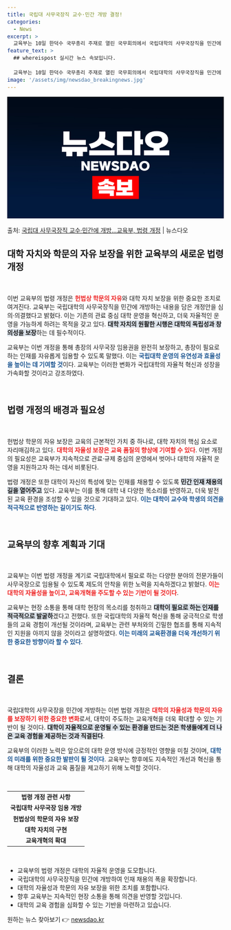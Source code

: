 ```yaml
---
title: 국립대 사무국장직 교수·민간 개방 결정!
categories:
  - News
excerpt: >
  교육부는 10일 한덕수 국무총리 주재로 열린 국무회의에서 국립대학의 사무국장직을 민간에 개방하는 내용을 담은…
feature_text: >
  ## whereispost 실시간 뉴스 속보입니다.

  교육부는 10일 한덕수 국무총리 주재로 열린 국무회의에서 국립대학의 사무국장직을 민간에 개방하는 내용을 담은…
image: '/assets/img/newsdao_breakingnews.jpg'
---
```


![뉴스다오 속보](/assets/img/newsdao_breakingnews.jpg)

<p>출처: <a href="https://newsdao.kr/2481" rel="dofollow">국립대 사무국장직 교수·민간에 개방…교육부, 법령 개정</a> | 뉴스다오</p>

<h2 data-ke-size="size26">대학 자치와 학문의 자유 보장을 위한 교육부의 새로운 법령 개정</h2>

<p data-ke-size="size16">&nbsp;</p>

이번 교육부의 법령 개정은 <b><span style="color: #ee2323;">헌법상 학문의 자유</span></b>와 대학 자치 보장을 위한 중요한 조치로 여겨진다. 교육부는 국립대학의 사무국장직을 민간에 개방하는 내용을 담은 개정안을 심의·의결했다고 밝혔다.  이는 기존의 관료 중심 대학 운영을 혁신하고, 더욱 자율적인 운영을 가능하게 하려는 목적을 갖고 있다. <b><span style="background-color: #21538527;">대학 자치의 원활한 시행은 대학의 독립성과 창의성을 보장</span></b>하는 데 필수적이다. 

교육부는 이번 개정을 통해 총장의 사무국장 임용권을 완전히 보장하고, 총장이 필요로 하는 인재를 자유롭게 임용할 수 있도록 말했다. 이는 <b><span style="color: #1a5490;">국립대학 운영의 유연성과 효율성을 높이는 데 기여할 것</span></b>이다. 교육부는 이러한 변화가 국립대학의 자율적 혁신과 성장을 가속화할 것이라고 강조하였다. 

<p data-ke-size="size16">&nbsp;</p>

<h2 data-ke-size="size26">법령 개정의 배경과 필요성</h2>

<p data-ke-size="size16">&nbsp;</p>

헌법상 학문의 자유 보장은 교육의 근본적인 가치 중 하나로, 대학 자치의 핵심 요소로 자리매김하고 있다. <b><span style="color: #ee2323;">대학의 자율성 보장은 교육 품질의 향상에 기여할 수 있다</span></b>. 이번 개정의 필요성은 교육부가 지속적으로 관료·규제 중심의 운영에서 벗어나 대학의 자율적 운영을 지원하고자 하는 데서 비롯된다. 

법령 개정은 또한 대학이 자신의 특성에 맞는 인재를 채용할 수 있도록 <b><span style="background-color: #21538527;">민간 인재 채용의 길을 열어주고</span></b> 있다. 교육부는 이를 통해 대학 내 다양한 목소리를 반영하고, 더욱 발전된 교육 환경을 조성할 수 있을 것으로 기대하고 있다. <b><span style="color: #1a5490;">이는 대학이 교수와 학생의 의견을 적극적으로 반영하는 길이기도 하다</span></b>.

<p data-ke-size="size16">&nbsp;</p>

<h2 data-ke-size="size26">교육부의 향후 계획과 기대</h2>

<p data-ke-size="size16">&nbsp;</p>

교육부는 이번 법령 개정을 계기로 국립대학에서 필요로 하는 다양한 분야의 전문가들이 사무국장으로 임용될 수 있도록 제도의 안착을 위한 노력을 지속하겠다고 밝혔다. <b><span style="color: #ee2323;">이는 대학의 자율성을 높이고, 교육개혁을 주도할 수 있는 기반이 될 것이다</span></b>. 

교육부는 현장 소통을 통해 대학 현장의 목소리를 청취하고 <b><span style="background-color: #21538527;">대학이 필요로 하는 인재를 적극적으로 발굴하</span></b>겠다고 전했다. 또한 국립대학의 자율적 혁신을 통해 궁극적으로 학생들의 교육 경험이 개선될 것이라며, 교육부는 관련 부처와의 긴밀한 협조를 통해 지속적인 지원을 아끼지 않을 것이라고 설명하였다. <b><span style="color: #1a5490;">이는 미래의 교육환경을 더욱 개선하기 위한 중요한 방향이라 할 수 있다</span></b>.

<p data-ke-size="size16">&nbsp;</p>

<h2 data-ke-size="size26">결론</h2>

<p data-ke-size="size16">&nbsp;</p>

국립대학의 사무국장을 민간에 개방하는 이번 법령 개정은 <b><span style="color: #ee2323;">대학의 자율성과 학문의 자유를 보장하기 위한 중요한 변화</span></b>로서, 대학이 주도하는 교육개혁을 더욱 확대할 수 있는 기반이 될 것이다. <b><span style="background-color: #21538527;">대학이 자율적으로 운영될 수 있는 환경을 만드는 것은 학생들에게 더 나은 교육 경험을 제공하는 것과 직결된다</span></b>. 

교육부의 이러한 노력은 앞으로의 대학 운영 방식에 긍정적인 영향을 미칠 것이며, <b><span style="color: #1a5490;">대학의 미래를 위한 중요한 발판이 될 것이다</span></b>. 교육부는 향후에도 지속적인 개선과 혁신을 통해 대학의 자율성과 교육 품질을 제고하기 위해 노력할 것이다. 

<p data-ke-size="size16">&nbsp;</p>

<table style="width: 100%; border-collapse: collapse;">
    <tr>
        <td style="text-align: center; height: 17px;"><b>법령 개정 관련 사항</b></td>
    </tr>
    <tr>
        <td style="text-align: center; height: 17px;"><b>국립대학 사무국장 임용 개방</b></td>
    </tr>
    <tr>
        <td style="text-align: center; height: 17px;"><b>헌법상의 학문의 자유 보장</b></td>
    </tr>
    <tr>
        <td style="text-align: center; height: 17px;"><b>대학 자치의 구현</b></td>
    </tr>
    <tr>
        <td style="text-align: center; height: 17px;"><b>교육개혁의 확대</b></td>
    </tr>
</table>

<p data-ke-size="size16">&nbsp;</p>

<ul>
    <li>교육부의 법령 개정은 대학의 자율적 운영을 도모합니다.</li>
    <li>국립대학의 사무국장직을 민간에 개방하여 인재 채용의 폭을 확장합니다.</li>
    <li>대학의 자율성과 학문의 자유 보장을 위한 조치를 포함합니다.</li>
    <li>향후 교육부는 지속적인 현장 소통을 통해 의견을 반영할 것입니다.</li>
    <li>대학의 교육 경험을 심화할 수 있는 기반을 마련하고 있습니다.</li>
</ul> 

원하는 뉴스 찾아보기 👉 <a href="https://newsdao.kr" rel="dofollow">newsdao.kr</a>


